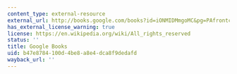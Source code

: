```yaml
---
content_type: external-resource
external_url: http://books.google.com/books?id=iONMIDMmgoMC&pg=PAfrontcover
has_external_license_warning: true
license: https://en.wikipedia.org/wiki/All_rights_reserved
status: ''
title: Google Books
uid: b47e8784-100d-4be8-a8e4-dca8f9dedafd
wayback_url: ''
---
```

